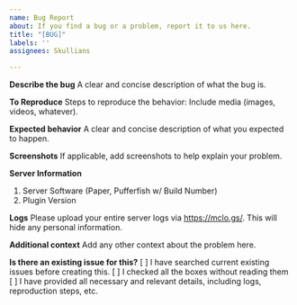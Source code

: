 ```yaml
---
name: Bug Report
about: If you find a bug or a problem, report it to us here.
title: "[BUG]"
labels: ''
assignees: Skullians

---
```


**Describe the bug**
A clear and concise description of what the bug is.

**To Reproduce**
Steps to reproduce the behavior:
Include media (images, videos, whatever).

**Expected behavior**
A clear and concise description of what you expected to happen.

**Screenshots**
If applicable, add screenshots to help explain your problem.

**Server Information**
1. Server Software (Paper, Pufferfish w/ Build Number)
2. Plugin Version

**Logs**
Please upload your entire server logs via https://mclo.gs/.
This will hide any personal information.

**Additional context**
Add any other context about the problem here.

**Is there an existing issue for this?**
[ ] I have searched current existing issues before creating this.
[ ] I checked all the boxes without reading them
[ ] I have provided all necessary and relevant details, including logs, reproduction steps, etc.
